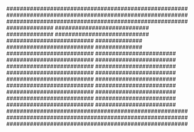 ######################################################
######################################################
######################################################
##############            ############################
##############            ############################
##########################              ##############
##########################              ##############
##########################    ########################
##########################    ########################
##########################    ########################
##########################    ########################
##########################    ########################
##########################    ########################
##########################    ########################
##########################    ########################
##########################    ########################
######################################################
######################################################
######################################################

